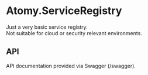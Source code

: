 # Atomy.ServiceRegistry

Just a very basic service registry.<br/>
Not suitable for cloud or security relevant environments.

## API
API documentation provided via Swagger (/swagger).